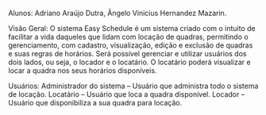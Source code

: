 Alunos: Adriano Araújo Dutra, Ângelo Vinicius Hernandez Mazarin.

Visão Geral:
O sistema Easy Schedule é um sistema criado com o intuito de facilitar a vida daqueles que lidam com locação de quadras, 
permitindo o gerenciamento, com cadastro, visualização, edição e exclusão de quadras e suas regras de horários. 
Será possível gerenciar e utilizar usuários dos dois lados, ou seja, o locador e o locatário. 
O locatário poderá visualizar e locar a quadra nos seus horários disponíveis.

Usuários: 
Administrador do sistema – Usuário que administra todo o sistema de locação.
Locatário – Usuário que loca a quadra disponível. 
Locador – Usuário que disponibiliza a sua quadra para locação.
